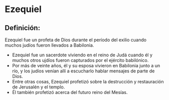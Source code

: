 # Ezequiel

## Definición: 

Ezequiel fue un profeta de Dios durante el período del exilio cuando muchos judíos fueron llevados a  Babilonia.

* Ezequiel fue un sacerdote viviendo en el reino de Judá cuando él y muchos otros ujdíos fueron capturados por  el ejército babilónico.
* Por más de veinte años, él y su esposa vivieron en Babilonia junto a un río, y los judíos venían allí a escucharlo hablar mensajes de parte de Dios.
* Entre otras cosas, Ezequiel profetizó sobre la destrucción y restauración de Jerusalén y el templo.
* Él también profetizó acerca del futuro reino del Mesías.

